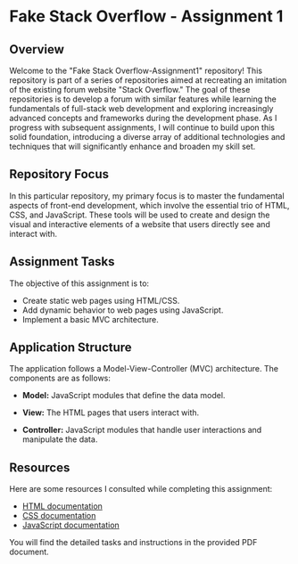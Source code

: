 <h1>Fake Stack Overflow - Assignment 1</h1>

<h2>Overview</h2>
<p>Welcome to the "Fake Stack Overflow-Assignment1" repository! This repository is part of a series of repositories aimed at recreating an imitation of the existing forum website "Stack Overflow." The goal of these repositories is to develop a forum with similar features while learning the fundamentals of full-stack web development and exploring increasingly advanced concepts and frameworks during the development phase. As I progress with subsequent assignments, I will continue to build upon this solid foundation, introducing a diverse array of additional technologies and techniques that will significantly enhance and broaden my skill set.</p>

<h2>Repository Focus</h2>
<p>In this particular repository, my primary focus is to master the fundamental aspects of front-end development, which involve the essential trio of HTML, CSS, and JavaScript. These tools will be used to create and design the visual and interactive elements of a website that users directly see and interact with.</p>

<h2>Assignment Tasks</h2>
<p>The objective of this assignment is to:</p>
<ul>
    <li>Create static web pages using HTML/CSS.</li>
    <li>Add dynamic behavior to web pages using JavaScript.</li>
    <li>Implement a basic MVC architecture.</li>
</ul>

<h2>Application Structure</h2>
<p>The application follows a Model-View-Controller (MVC) architecture. The components are as follows:</p>

<ul>
    <li><p><strong>Model:</strong> JavaScript modules that define the data model.</p></li>
    <li><p><strong>View:</strong> The HTML pages that users interact with.</p></li>
    <li><p><strong>Controller:</strong> JavaScript modules that handle user interactions and manipulate the data.</p></li>    
</ul>


<h2>Resources</h2>
<p>Here are some resources I consulted while completing this assignment:</p>
<ul>
    <li><a href="https://developer.mozilla.org/en-US/docs/Web/HTML">HTML documentation</a></li>
    <li><a href="https://developer.mozilla.org/en-US/docs/Web/CSS">CSS documentation</a></li>
    <li><a href="https://developer.mozilla.org/en-US/docs/Web/JavaScript">JavaScript documentation</a></li>
</ul>


<p>You will find the detailed tasks and instructions in the provided PDF document.</p>
